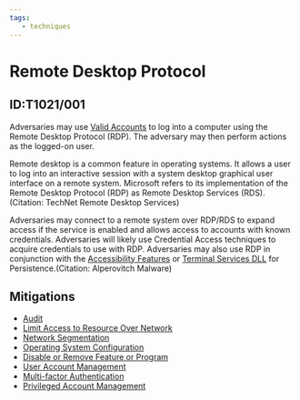 ```yaml
---
tags:
   - techniques
---
```

# Remote Desktop Protocol
## ID:T1021/001
Adversaries may use [Valid Accounts](/mitre/techniques/T1078) to log into a computer using the Remote Desktop Protocol (RDP). The adversary may then perform actions as the logged-on user.

Remote desktop is a common feature in operating systems. It allows a user to log into an interactive session with a system desktop graphical user interface on a remote system. Microsoft refers to its implementation of the Remote Desktop Protocol (RDP) as Remote Desktop Services (RDS).(Citation: TechNet Remote Desktop Services) 

Adversaries may connect to a remote system over RDP/RDS to expand access if the service is enabled and allows access to accounts with known credentials. Adversaries will likely use Credential Access techniques to acquire credentials to use with RDP. Adversaries may also use RDP in conjunction with the [Accessibility Features](/mitre/techniques/T1546/008) or [Terminal Services DLL](/mitre/techniques/T1505/005) for Persistence.(Citation: Alperovitch Malware)
## Mitigations
* [Audit](mitigations/M1047)
* [Limit Access to Resource Over Network](mitigations/M1035)
* [Network Segmentation](mitigations/M1030)
* [Operating System Configuration](mitigations/M1028)
* [Disable or Remove Feature or Program](mitigations/M1042)
* [User Account Management](mitigations/M1018)
* [Multi-factor Authentication](mitigations/M1032)
* [Privileged Account Management](mitigations/M1026)
